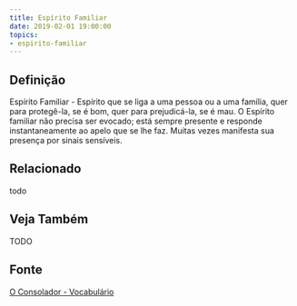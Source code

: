 ```yaml
---
title: Espírito Familiar
date: 2019-02-01 19:00:00
topics:
- espirito-familiar
---
```


## Definição
Espírito Familiar - Espírito que se liga a uma pessoa ou a uma família, quer
para protegê-la, se é bom, quer para prejudicá-la, se é mau. O Espírito
familiar não precisa ser evocado; está sempre presente e responde
instantaneamente ao apelo que se lhe faz. Muitas vezes manifesta sua presença
por sinais sensíveis.

## Relacionado
todo

## Veja Também
TODO

## Fonte
[O Consolador - Vocabulário](http://www.oconsolador.com.br/linkfixo/vocabulario/principal.html)


